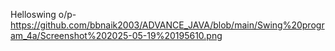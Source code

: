 Helloswing o/p- https://github.com/bbnaik2003/ADVANCE_JAVA/blob/main/Swing%20program_4a/Screenshot%202025-05-19%20195610.png
